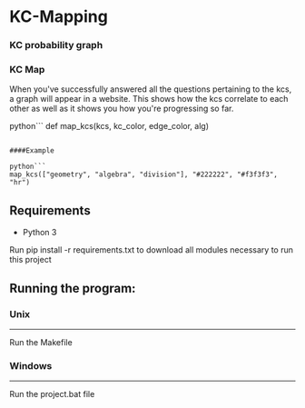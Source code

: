 # KC-Mapping

### KC probability graph

### KC Map

When you've successfully answered all the questions pertaining to the kcs, a graph will appear in a website. This shows how the kcs correlate to each other as well as it shows you how you're progressing so far.

python```
def map_kcs(kcs, kc_color, edge_color, alg)

````

####Example

python```
map_kcs(["geometry", "algebra", "division"], "#222222", "#f3f3f3", "hr")
````

## Requirements

- Python 3

Run pip install -r requirements.txt to download all modules necessary to run this project

## Running the program:

### Unix

---

Run the Makefile

### Windows

---

Run the project.bat file
